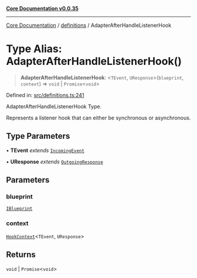 [**Core Documentation v0.0.35**](../../README.md)

***

[Core Documentation](../../modules.md) / [definitions](../README.md) / AdapterAfterHandleListenerHook

# Type Alias: AdapterAfterHandleListenerHook()

> **AdapterAfterHandleListenerHook**: \<`TEvent`, `UResponse`\>(`blueprint`, `context`) => `void` \| `Promise`\<`void`\>

Defined in: [src/definitions.ts:241](https://github.com/stonemjs/core/blob/83759020101bdf94fc7c7a0d8609e63689d57c0f/src/definitions.ts#L241)

AdapterAfterHandleListenerHook Type.

Represents a listener hook that can either be synchronous or asynchronous.

## Type Parameters

• **TEvent** *extends* [`IncomingEvent`](../../events/IncomingEvent/classes/IncomingEvent.md)

• **UResponse** *extends* [`OutgoingResponse`](../../events/OutgoingResponse/classes/OutgoingResponse.md)

## Parameters

### blueprint

[`IBlueprint`](IBlueprint.md)

### context

[`HookContext`](../interfaces/HookContext.md)\<`TEvent`, `UResponse`\>

## Returns

`void` \| `Promise`\<`void`\>
